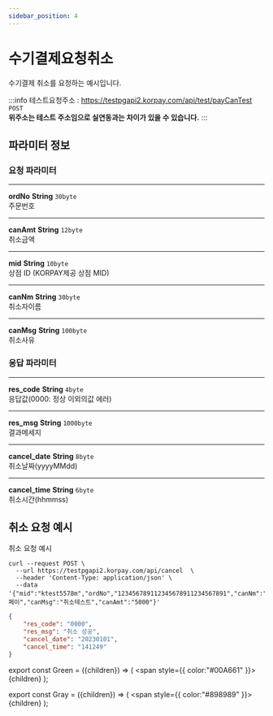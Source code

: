 ```yaml
---
sidebar_position: 4
---
```


# 수기결제요청취소

수기결제 취소를 요청하는 예시입니다.

:::info
테스트요청주소 : https://testpgapi2.korpay.com/api/test/payCanTest <Green>`POST`</Green> <br/>
**위주소는 테스트 주소임으로 실연동과는 차이가 있을 수 있습니다.**
:::
## 파라미터 정보


### 요청 파라미터
---
**ordNo** <Green>**String**</Green> <Gray>`30byte`</Gray><br/>
주문번호

---
**canAmt** <Green>**String**</Green> <Gray>`12byte`</Gray><br/>
취소금액

---
**mid** <Green>**String**</Green> <Gray>`10byte`</Gray><br/>
상점 ID (KORPAY제공 상점 MID)

---
**canNm** <Green>**String**</Green> <Gray>`30byte`</Gray><br/>
취소자이름

---
**canMsg** <Green>**String**</Green> <Gray>`100byte`</Gray><br/>
취소사유

### 응답 파라미터
---
**res_code** <Green>**String**</Green> <Gray>`4byte`</Gray><br/>
응답값(0000: 정상 이외의값 에러)

---
**res_msg** <Green>**String**</Green> <Gray>`1000byte`</Gray><br/>
결과메세지

---
**cancel_date** <Green>**String**</Green> <Gray>`8byte`</Gray><br/>
취소날짜(yyyyMMdd)

---
**cancel_time** <Green>**String**</Green> <Gray>`6byte`</Gray><br/>
취소시간(hhmmss)


## 취소 요청 예시

취소 요청 예시

```shell title="요청예시"
curl --request POST \
  --url https://testpgapi2.korpay.com/api/cancel  \
  --header 'Content-Type: application/json' \
  --data '{"mid":"ktest5578m","ordNo","123456789112345678911234567891","canNm":"코페이","canMsg":"취소테스트","canAmt":"5000"}'
```


```json title="응답예시"
{
    "res_code": "0000",
    "res_msg": "취소 성공",
    "cancel_date": "20230101",
    "cancel_time": "141249"
}
```
export const Green = ({children}) => (
    <span
        style={{
        color:"#00A661"
    }}>
        {children}
    </span>
);

export const Gray = ({children}) => (
    <span
        style={{
        color:"#898989"
    }}>
        {children}
    </span>
);
